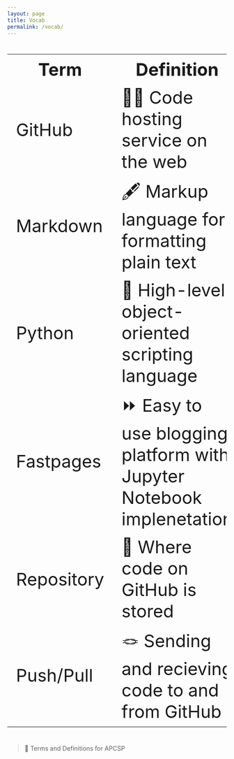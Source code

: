 ```yaml
---
layout: page
title: Vocab
permalink: /vocab/
---
```


<table style="font-size: 2.5rem">
  <tr>
    <th>Term</th>
    <th>Definition</th>
  </tr>
  <tr>
    <td>GitHub</td>
    <td>🧑‍💻 Code hosting service on the web</td>
  </tr>
  <tr>
    <td>Markdown</td>
    <td>🖋️ Markup language for formatting plain text</td>
  </tr>
  <tr>
    <td>Python</td>
    <td>🐍 High-level object-oriented scripting language</td>
  </tr>
  <tr>
    <td>Fastpages</td>
    <td>⏩ Easy to use blogging platform with Jupyter Notebook implenetation</td>
  </tr>
  <tr>
    <td>Repository</td>
    <td>📂 Where code on GitHub is stored</td>
  </tr>
  <tr>
    <td>Push/Pull</td>
    <td>🪢 Sending and recieving code to and from GitHub</td>
  </tr>
</table>


> 🧠 Terms and Definitions for APCSP
